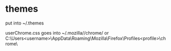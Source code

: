 themes
======
put into ~/.themes

userChrome.css goes into ~/.mozilla/<profile>/chrome/ or C:\Users\<username>\AppData\Roaming\Mozilla\Firefox\Profiles\<profile>\chrome\
